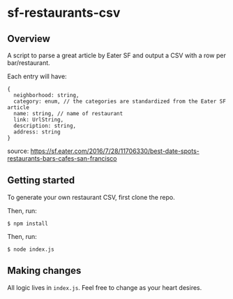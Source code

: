 # sf-restaurants-csv

## Overview

A script to parse a great article by Eater SF and output a CSV with a row per bar/restaurant. 

Each entry will have: 
```
{
  neighborhood: string, 
  category: enum, // the categories are standardized from the Eater SF article
  name: string, // name of restaurant
  link: UrlString,
  description: string, 
  address: string
}
```

source: https://sf.eater.com/2016/7/28/11706330/best-date-spots-restaurants-bars-cafes-san-francisco

## Getting started

To generate your own restaurant CSV, first clone the repo.

Then, run:

```
$ npm install
```

Then, run:

```
$ node index.js
```

## Making changes

All logic lives in `index.js`. Feel free to change as your heart desires.
